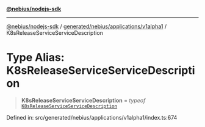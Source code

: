 [**@nebius/nodejs-sdk**](../../../../../README.md)

***

[@nebius/nodejs-sdk](../../../../../README.md) / [generated/nebius/applications/v1alpha1](../README.md) / K8sReleaseServiceServiceDescription

# Type Alias: K8sReleaseServiceServiceDescription

> **K8sReleaseServiceServiceDescription** = *typeof* [`K8sReleaseServiceServiceDescription`](../variables/K8sReleaseServiceServiceDescription.md)

Defined in: src/generated/nebius/applications/v1alpha1/index.ts:674
